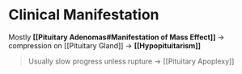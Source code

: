 # Clinical Manifestation
Mostly **[[Pituitary Adenomas#Manifestation of Mass Effect]]** → compression on [[Pituitary Gland]] → **[[Hypopituitarism]]**
> Usually slow progress unless rupture → [[Pituitary Apoplexy]]

